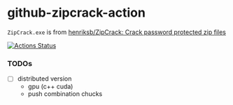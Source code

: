 github-zipcrack-action
======================
`ZipCrack.exe` is from [henriksb/ZipCrack: Crack password protected zip files](https://github.com/henriksb/ZipCrack)

[![Actions Status](https://github.com/dirkarnez/github-zipcrack-action/workflows/zipcrack-actions-workflow/badge.svg)](https://github.com/dirkarnez/github-zipcrack-action/actions)

### TODOs
- [ ] distributed version
  - gpu (c++ cuda)
  - push combination chucks
